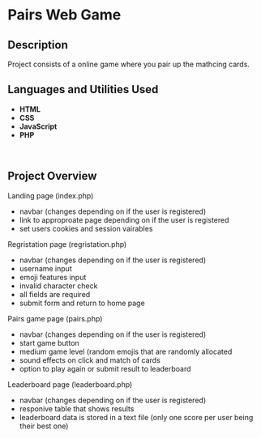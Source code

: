 <h1>Pairs Web Game</h1>


<h2>Description</h2>
Project consists of a online game where you pair up the mathcing cards.
<br />


<h2>Languages and Utilities Used</h2>

- <b>HTML</b> 
- <b>CSS</b>
- <b>JavaScript</b>
- <b>PHP</b>

<br>

<h2>Project Overview</h2>

Landing page (index.php)
- navbar (changes depending on if the user is registered)
- link to approproate page depending on if the user is registered
- set users cookies and session vairables


Regristation page (regristation.php)
- navbar (changes depending on if the user is registered)
- username input
- emoji features input
- invalid character check
- all fields are required
- submit form and return to home page


Pairs game page (pairs.php)
- navbar (changes depending on if the user is registered)
- start game button 
- medium game level (random emojis that are randomly allocated
- sound effects on click and match of cards
- option to play again or submit result to leaderboard


Leaderboard page (leaderboard.php)
- navbar (changes depending on if the user is registered)
- responive table that shows results
- leaderboard data is stored in a text file (only one score per user being their best one)


